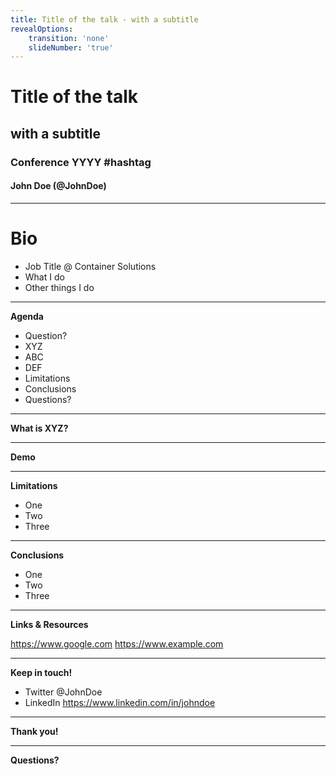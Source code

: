 ```yaml
---
title: Title of the talk - with a subtitle
revealOptions:
    transition: 'none'
    slideNumber: 'true'
---
```


# Title of the talk
## with a subtitle

### Conference YYYY #hashtag

#### John Doe (@JohnDoe)

---

# Bio

* Job Title @ Container Solutions
* What I do
* Other things I do

---

**Agenda**

* Question?
* XYZ
* ABC
* DEF
* Limitations
* Conclusions
* Questions?

---

**What is XYZ?**

---

**Demo**

---

**Limitations**

* One
* Two
* Three

---

**Conclusions**

* One
* Two
* Three

---

**Links & Resources**

https://www.google.com
https://www.example.com

---

**Keep in touch!**

* Twitter @JohnDoe
* LinkedIn https://www.linkedin.com/in/johndoe

---

**Thank you!**

---

**Questions?**
